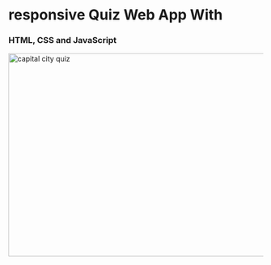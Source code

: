 # responsive Quiz Web App With 
### HTML, CSS and JavaScript
<img width="949" height="401" alt="capital city quiz" src="https://github.com/user-attachments/assets/cb2abf59-9c7f-4233-ab1c-dd259657fdf9" />
